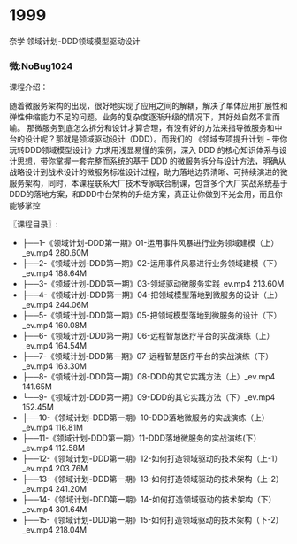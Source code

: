 # 1999
奈学 领域计划-DDD领域模型驱动设计
### 微:NoBug1024 


课程介绍：

随着微服务架构的出现，很好地实现了应用之间的解耦，解决了单体应用扩展性和弹性伸缩能力不足的问题。业务的复杂度逐渐升级的情况下，其好处自然不言而喻。 那微服务到底怎么拆分和设计才算合理，有没有好的方法来指导微服务和中台的设计呢？那就是领域驱动设计（DDD）。而我们的 《领域专项提升计划 - 带你玩转DDD领域模型设计》力求用浅显易懂的案例，深入 DDD 的核心知识体系与设计思想，带你掌握一套完整而系统的基于 DDD 的微服务拆分与设计方法，明确从战略设计到战术设计的微服务标准设计过程，助力落地边界清晰、可持续演进的微服务架构，同时，本课程联系大厂技术专家联合制课，包含多个大厂实战系统基于DDD的落地方案，和DDD中台架构的升级方案，真正让你做到不光会用，而且你能够掌控



〖课程目录〗:

- ├──1-《领域计划-DDD第一期》01-运用事件风暴进行业务领域建模（上）_ev.mp4  280.60M
- ├──2-《领域计划-DDD第一期》02-运用事件风暴进行业务领域建模（下）_ev.mp4  188.64M
- ├──3-《领域计划-DDD第一期》03-领域驱动微服务实践_ev.mp4  213.60M
- ├──4-《领域计划-DDD第一期》04-把领域模型落地到微服务的设计（上）_ev.mp4  244.06M
- ├──5-《领域计划-DDD第一期》05-把领域模型落地到微服务的设计（下）_ev.mp4  160.08M
- ├──6-《领域计划-DDD第一期》06-远程智慧医疗平台的实战演练（上）_ev.mp4  164.54M
- ├──7-《领域计划-DDD第一期》07-远程智慧医疗平台的实战演练（下）_ev.mp4  163.30M
- ├──8-《领域计划-DDD第一期》08-DDD的其它实践方法（上）_ev.mp4  141.65M
- └──9-《领域计划-DDD第一期》09-DDD的其它实践方法（下）_ev.mp4  152.45M
- ├──10-《领域计划-DDD第一期》10-DDD落地微服务的实战演练（上）_ev.mp4  116.81M
- ├──11-《领域计划-DDD第一期》11-DDD落地微服务的实战演练(下）_ev.mp4  112.58M
- ├──12-《领域计划-DDD第一期》12-如何打造领域驱动的技术架构（上-1）_ev.mp4  203.76M
- ├──13-《领域计划-DDD第一期》13-如何打造领域驱动的技术架构（上-2）_ev.mp4  241.20M
- ├──14-《领域计划-DDD第一期》14-如何打造领域驱动的技术架构（下）_ev.mp4  301.64M
- ├──15-《领域计划-DDD第一期》15-如何打造领域驱动的技术架构（下-2）_ev.mp4  218.04M
